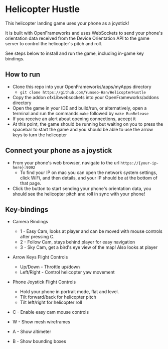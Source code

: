 # Helicopter Hustle

This helicopter landing game uses your phone as a joystick!

It is built with OpenFrameworks and uses WebSockets to send your phone's orientation data received from the Device Orientation API to the game server to control the helicopter's pitch and roll.

See steps below to install and run the game, including in-game key bindings.

## How to run

* Clone this repo into your OpenFrameworks/apps/myApps directory
    * `git clone https://github.com/Yunseo-Han/HelicopterHustle`
* Copy the addon ofxLibwebsockets into your OpenFrameworks/addons directory
* Open the game in your IDE and build/run, or alternatively, open a terminal and run the commands `make` followed by `make RunRelease`
* If you receive an alert about opening connections, accept it
* At this point, the game should be running but waiting on you to press the spacebar to start the game and you should be able to use the arrow keys to turn the helicopter


## Connect your phone as a joystick

* From your phone's web browser, navigate to the url `https://{your-ip-here}:9092`
    * To find your IP on mac you can open the network system settings, click WiFi, and then details, and your IP should be at the bottom of that page.
* Click the button to start sending your phone's orientation data, you should see the helicopter pitch and roll in sync with your phone!


## Key-bindings

* Camera Bindings
    * 1 - Easy Cam, looks at player and can be moved with mouse controls after pressing C.
    * 2 - Follow Cam, stays behind player for easy navigation
    * 3 - Sky Cam, get a bird's eye view of the map! Also looks at player

* Arrow Keys Flight Controls
    * Up/Down - Throttle up/down
    * Left/Right - Control helicopter yaw movement
* Phone Joystick Flight Controls
    * Hold your phone in portrait mode, flat and level.
    * Tilt forward/back for helicopter pitch
    * Tilt left/right for helicopter roll

* C - Enable easy cam mouse controls
* W - Show mesh wireframes
* A - Show altimeter
* B - Show bounding boxes
